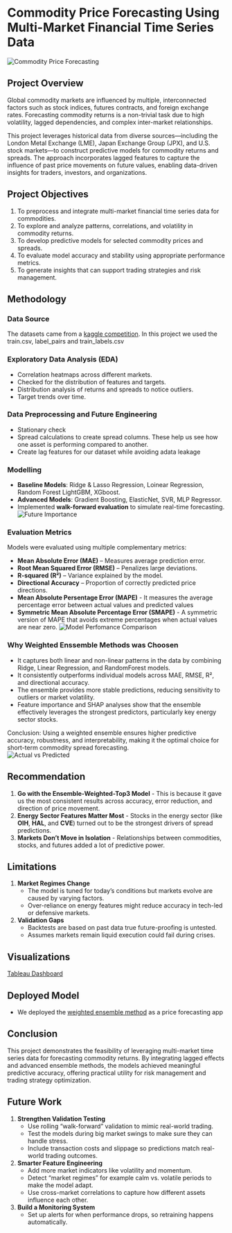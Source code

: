 # Commodity Price Forecasting Using Multi-Market Financial Time Series Data

![Commodity Price Forecasting](images/project%20banner.png)

## Project Overview
Global commodity markets are influenced by multiple, interconnected factors such as stock indices, futures contracts, and foreign exchange rates. Forecasting commodity returns is a non-trivial task due to high volatility, lagged dependencies, and complex inter-market relationships.

This project leverages historical data from diverse sources—including the London Metal Exchange (LME), Japan Exchange Group (JPX), and U.S. stock markets—to construct predictive models for commodity returns and spreads. The approach incorporates lagged features to capture the influence of past price movements on future values, enabling data-driven insights for traders, investors, and organizations.

## Project Objectives
1. To preprocess and integrate multi-market financial time series data for commodities.  
2. To explore and analyze patterns, correlations, and volatility in commodity returns.  
3. To develop predictive models for selected commodity prices and spreads.  
4. To evaluate model accuracy and stability using appropriate performance metrics.  
5. To generate insights that can support trading strategies and risk management.  

## Methodology

### Data Source
The datasets came from a [kaggle competition](https://www.kaggle.com/competitions/mitsui-commodity-prediction-challenge/data). In this project we used the train.csv, label_pairs and train_labels.csv 

### Exploratory Data Analysis (EDA)
- Correlation heatmaps across different markets. 
- Checked for the distribution of features and targets. 
- Distribution analysis of returns and spreads to notice outliers.  
- Target trends over time.

### Data Preprocessing and Future Engineering
- Stationary check
- Spread calculations to create spread columns. These help us see how one asset is performing compared to another.
- Create lag features for our dataset while avoiding adata leakage

### Modelling
- **Baseline Models**: Ridge & Lasso Regression, Loinear Regression, Random Forest LightGBM, XGboost.  
- **Advanced Models**: Gradient Boosting, ElasticNet, SVR, MLP Regressor.  
- Implemented **walk-forward evaluation** to simulate real-time forecasting.  
![Future Importance](images/Future%20Importance.png)

### Evaluation Metrics
Models were evaluated using multiple complementary metrics:  
- **Mean Absolute Error (MAE)** – Measures average prediction error.  
- **Root Mean Squared Error (RMSE)** – Penalizes large deviations.  
- **R-squared (R²)** – Variance explained by the model.  
- **Directional Accuracy** – Proportion of correctly predicted price directions. 
- **Mean Absolute Persentage Error (MAPE)** - It measures the average percentage error between actual values and predicted values 
- **Symmetric Mean Absolute Percentage Error (SMAPE)** - A symmetric version of MAPE that avoids extreme percentages when actual values are near zero. 
![Model Perfomance Comparison](images/Model%20performance%20comparison.png)

### Why Weighted Enssemble Methods was Choosen
- It captures both linear and non-linear patterns in the data by combining Ridge, Linear Regression, and RandomForest models.  
- It consistently outperforms individual models across MAE, RMSE, R², and directional accuracy.  
- The ensemble provides more stable predictions, reducing sensitivity to outliers or market volatility.  
- Feature importance and SHAP analyses show that the ensemble effectively leverages the strongest predictors, particularly key energy sector stocks.

Conclusion: Using a weighted ensemble ensures higher predictive accuracy, robustness, and interpretability, making it the optimal choice for short-term commodity spread forecasting.  
![Actual vs Predicted](images/Actual%20vs%20Predicted.png)

## Recommendation
1. **Go with the Ensemble-Weighted-Top3 Model** - This is because it gave us the most consistent results across accuracy, error reduction, and direction of price movement.  
2. **Energy Sector Features Matter Most** - Stocks in the energy sector (like **OIH**, **HAL**, and **CVE**) turned out to be the strongest drivers of spread predictions.  
3. **Markets Don’t Move in Isolation** - Relationships between commodities, stocks, and futures added a lot of predictive power.  
  
## Limitations
1. **Market Regimes Change**  
   - The model is tuned for today’s conditions but markets evolve are caused by varying factors.  
   - Over-reliance on energy features might reduce accuracy in tech-led or defensive markets.  
3. **Validation Gaps**  
   - Backtests are based on past data true future-proofing is untested.  
   - Assumes markets remain liquid execution could fail during crises.  

## Visualizations
[Tableau Dashboard](https://public.tableau.com/app/profile/rodgers.otieno/viz/Phase5_17595776062790/Group5DashBoard?publish=yes)

## Deployed Model
- We deployed the [weighted ensemble method](https://commodity-price-forecasting.streamlit.app/) as a price forecasting app

## Conclusion
This project demonstrates the feasibility of leveraging multi-market time series data for forecasting commodity returns. By integrating lagged effects and advanced ensemble methods, the models achieved meaningful predictive accuracy, offering practical utility for risk management and trading strategy optimization.

## Future Work
1. **Strengthen Validation Testing**  
   - Use rolling “walk-forward” validation to mimic real-world trading.  
   - Test the models during big market swings to make sure they can handle stress.  
   - Include transaction costs and slippage so predictions match real-world trading outcomes.  
2. **Smarter Feature Engineering**  
   - Add more market indicators like volatility and momentum.  
   - Detect “market regimes” for example  calm vs. volatile periods to make the model adapt.  
   - Use cross-market correlations to capture how different assets influence each other.  
3. **Build a Monitoring System**  
   - Set up alerts for when performance drops, so retraining happens automatically.   

